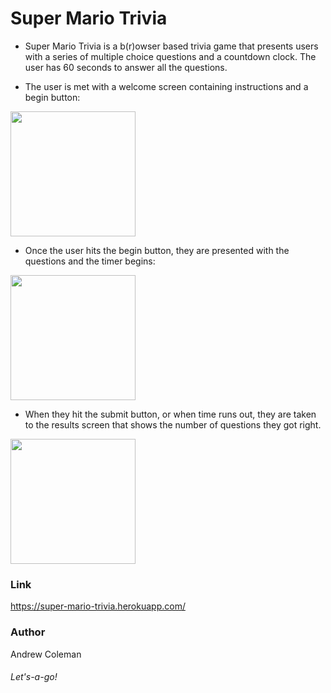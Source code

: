# Super Mario Trivia
* Super Mario Trivia is a b(r)owser based trivia game that presents users with a series of multiple choice questions and a countdown clock. The user has 60 seconds to answer all the questions.

* The user is met with a welcome screen containing instructions and a begin button:

<img src="https://media.giphy.com/media/tQX31goYzt6h2/giphy.gif" height="200"/>

* Once the user hits the begin button, they are presented with the questions and the timer begins:

<img src="https://user-images.githubusercontent.com/25711714/30183306-ee51849a-93e7-11e7-9be9-bcd40ed9556f.png" height="200"/>

* When they hit the submit button, or when time runs out, they are taken to the results screen that shows the number of questions they got right.

<img src="https://user-images.githubusercontent.com/25711714/30183237-b1dd9878-93e7-11e7-803b-db5b8e70d090.png" height="200"/>

### Link
https://super-mario-trivia.herokuapp.com/

### Author
Andrew Coleman

###### Let's-a-go!
